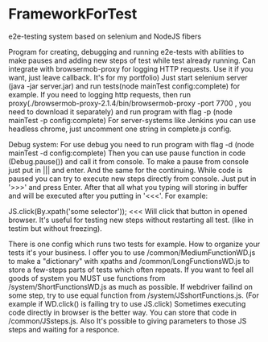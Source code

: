 # FrameworkForTest

e2e-testing system based on selenium and NodeJS fibers

Program for creating, debugging and running e2e-tests with abilities to make pauses and adding new steps of test while test already running. Can integrate with browsermob-proxy for logging HTTP requests.
Use it if you want, just leave callback. It's for my portfolio)
Just start selenium server (java -jar server.jar) and run tests(node mainTest config:complete) for example.
If you need to logging http requests, then run proxy(./browsermob-proxy-2.1.4/bin/browsermob-proxy -port 7700 , you need to download it separately) and run program with flag -p (node mainTest -p config:complete)
For server-systems like Jenkins you can use headless chrome, just uncomment one string in complete.js config.

Debug system: 
For use debug you need to run program with flag -d (node mainTest -d config:complete) Then you can use pause function in code (Debug.pause()) and call it from console.
To make a pause from console just put in ||| and enter. And the same for the continuing.
While code is paused you can try to execute new steps directly from console. Just put in '>>>' and press Enter. After that all what you typing will storing in buffer and will be executed after you putting in '<<<'. For example: 

>>> 
JS.click(By.xpath('some selector')); 
<<< 
Will click that button in opened browser. It's useful for testing new steps without restarting all test. (like in testim but without freezing).

There is one config which runs two tests for example.
How to organize your tests it's your business. I offer you to use /common/MediumFunctionWD.js to make a "dictionary" with xpaths and /common/LongFunctionsWD.js to store a few-steps parts of tests which often repeats.
If you want to feel all goods of system you MUST use functions from /system/ShortFunctionsWD.js as much as possible. If webdriver failind on some step, try to use equal function from /system/JSshortFunctions.js. (For example if WD.click() is failing try to use JS.click)
Sometimes executing code directly in browser is the better way. You can store that code in /common/JSsteps.js. Also It's possible to giving parameters to those JS steps and waiting for a responce.

